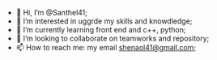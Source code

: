 - 👋 Hi, I’m @Santhel41;
- 👀 I’m interested in uggrde my skills and knowdledge;
- 🌱 I’m currently learning front end and c++, python;
- 💞️ I’m looking to collaborate on teamworks and repository;
- 📫 How to reach me: my email shenaol41@gmail.com;

<!---
Santhel41/Santhel41 is a ✨ special ✨ repository because its `README.md` (this file) appears on your GitHub profile.
You can click the Preview link to take a look at your changes.
--->
